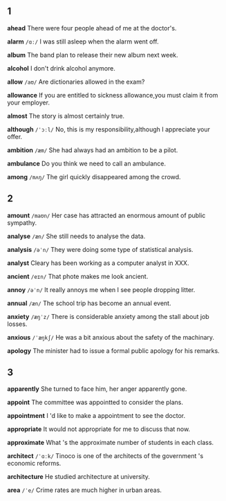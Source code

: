 ## 1
**ahead**
There were four people ahead of me at the doctor's.

**alarm**
`/ɑː/`
I was still asleep when the alarm went off.

**album**
The band plan to release their new album next week.

**alcohol**
I don't drink alcohol anymore.

**allow**
`/aʊ/`
Are dictionaries allowed in the exam?

**allowance**
If you are entitled to sickness allowance,you must claim it from your employer.

**almost**
The story is almost certainly true.

**although**
`/ˈɔːl/`
No, this is my responsibility,although I appreciate your offer.

**ambition**
`/æm/`
She had always had an ambition to be a pilot.

**ambulance**
Do you think we need to call an ambulance.

**among**
`/mʌŋ/`
The girl quickly disappeared among the crowd.

## 2
**amount**
`/maʊn/`
Her case has attracted an enormous amount of public sympathy.

**analyse**
`/æn/`
She still needs to analyse the data.

**analysis**
`/əˈn/`
They were doing some type of statistical analysis.

**analyst**
Cleary has been working as a computer analyst in XXX.

**ancient** 
`/eɪn/`
That phote makes me look ancient.

**annoy**
`/əˈn/`
It really annoys me when I see people dropping litter.

**annual**
`/æn/`
The school trip has become an annual event.

**anxiety**
`/æŋˈz/`
There is considerable anxiety among the stall about job losses.

**anxious**
`/ˈæŋkʃ/`
He was a bit anxious about the safety of the machinary.

**apology**
The minister had to issue a formal public apology for his remarks.

## 3
**apparently**
She turned to face him, her anger apparently gone.

**appoint**
The committee was appointted to consider the plans.

**appointment**
I 'd like to make a appointment to see the doctor.

**appropriate**
It would not appropriate for me to discuss that now.

**approximate**
What 's the approximate number of students in each class.

**architect**
`/ˈɑːk/`
Tinoco is one of the architects of the government 's economic reforms.

**architecture**
He studied architecture at university.

**area**
`/ˈe/`
Crime rates are much higher in urban areas.


